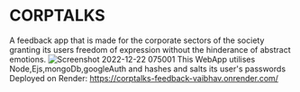 # CORPTALKS
A feedback app that is made for the corporate sectors of the society granting its users freedom of expression without the hinderance of abstract emotions.
![Screenshot 2022-12-22 075001](https://user-images.githubusercontent.com/86218655/209040936-b1eaccb9-6052-44d1-bdc9-31124f3c049b.png)
This WebApp utilises Node,Ejs,mongoDb,googleAuth and hashes and salts its user's passwords
Deployed on Render: https://corptalks-feedback-vaibhav.onrender.com/
